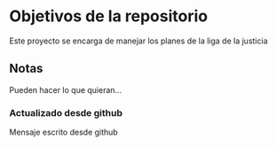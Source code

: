 # Objetivos de la repositorio

Este proyecto se encarga de manejar los planes de la liga de la justicia


## Notas
Pueden hacer lo que quieran...

### Actualizado desde github

Mensaje escrito desde github
